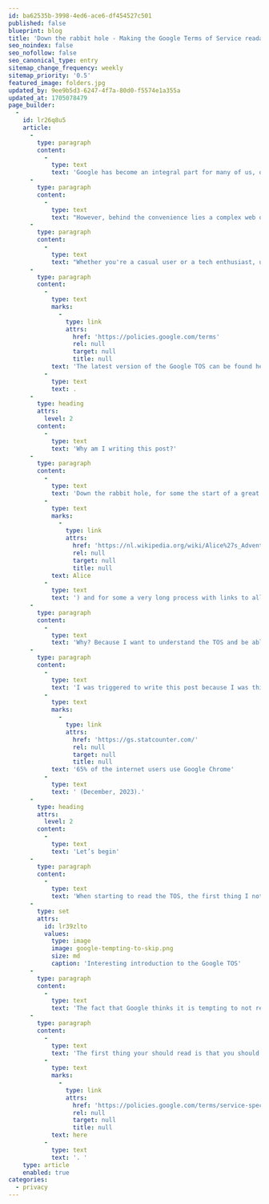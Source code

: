 ```yaml
---
id: ba62535b-3998-4ed6-ace6-df454527c501
published: false
blueprint: blog
title: 'Down the rabbit hole - Making the Google Terms of Service readable'
seo_noindex: false
seo_nofollow: false
seo_canonical_type: entry
sitemap_change_frequency: weekly
sitemap_priority: '0.5'
featured_image: folders.jpg
updated_by: 9ee9b5d3-6247-4f7a-80d0-f5574e1a355a
updated_at: 1705078479
page_builder:
  -
    id: lr26q8u5
    article:
      -
        type: paragraph
        content:
          -
            type: text
            text: 'Google has become an integral part for many of us, offering a diverse array of services that streamline our online experiences. From the ubiquitous search engine to the collaborative power of Google Drive and the personalized insights of Google Maps, these services have woven themselves into the fabric of our digital existence. '
      -
        type: paragraph
        content:
          -
            type: text
            text: "However, behind the convenience lies a complex web of Terms of Service that govern our interactions with Google's suite of tools. Join me on this exploration (sounds exciting right?) as we dissect the complicated blurb of words in Google's Terms of Service, shedding light on the rights, responsibilities, privacy and nuances that shape our engagement with these indispensable services. "
      -
        type: paragraph
        content:
          -
            type: text
            text: "Whether you're a casual user or a tech enthusiast, understanding the terms that govern your digital interactions is crucial in navigating the virtual landscape responsibly and effectively. "
      -
        type: paragraph
        content:
          -
            type: text
            marks:
              -
                type: link
                attrs:
                  href: 'https://policies.google.com/terms'
                  rel: null
                  target: null
                  title: null
            text: 'The latest version of the Google TOS can be found here'
          -
            type: text
            text: .
      -
        type: heading
        attrs:
          level: 2
        content:
          -
            type: text
            text: 'Why am I writing this post?'
      -
        type: paragraph
        content:
          -
            type: text
            text: 'Down the rabbit hole, for some the start of a great adventure ('
          -
            type: text
            marks:
              -
                type: link
                attrs:
                  href: 'https://nl.wikipedia.org/wiki/Alice%27s_Adventures_in_Wonderland'
                  rel: null
                  target: null
                  title: null
            text: Alice
          -
            type: text
            text: ') and for some a very long process with links to all kind of different pages (Me). But hey, since I promised I’d do it, here I am, typing a summary, with opinions, of the Google Terms of Service (TOS).'
      -
        type: paragraph
        content:
          -
            type: text
            text: 'Why? Because I want to understand the TOS and be able to easily tell people why some of their services are maybe not the right choice if you want to experience a certain level of privacy online. '
      -
        type: paragraph
        content:
          -
            type: text
            text: 'I was triggered to write this post because I was thinking about writing a post why Google Chrome is bad. Later I realized that a title like that might be good clickbait, but visitors might not want to read a story about a browser they are probably using. According to statcounter, '
          -
            type: text
            marks:
              -
                type: link
                attrs:
                  href: 'https://gs.statcounter.com/'
                  rel: null
                  target: null
                  title: null
            text: '65% of the internet users use Google Chrome'
          -
            type: text
            text: ' (December, 2023).'
      -
        type: heading
        attrs:
          level: 2
        content:
          -
            type: text
            text: 'Let’s begin'
      -
        type: paragraph
        content:
          -
            type: text
            text: 'When starting to read the TOS, the first thing I noticed was this first paragraph.'
      -
        type: set
        attrs:
          id: lr39zlto
          values:
            type: image
            image: google-tempting-to-skip.png
            size: md
            caption: 'Interesting introduction to the Google TOS'
      -
        type: paragraph
        content:
          -
            type: text
            text: 'The fact that Google thinks it is tempting to not read the TOS is a confirmation that things can be improved, but hey, the Legal department objected right?'
      -
        type: paragraph
        content:
          -
            type: text
            text: 'The first thing your should read is that you should be of legal age to use Google. Mostly this would be 13 years, but of course there are additional and service-specific age requirements. Check the 109 other services and their specific terms out '
          -
            type: text
            marks:
              -
                type: link
                attrs:
                  href: 'https://policies.google.com/terms/service-specific'
                  rel: null
                  target: null
                  title: null
            text: here
          -
            type: text
            text: '. '
    type: article
    enabled: true
categories:
  - privacy
---
```

